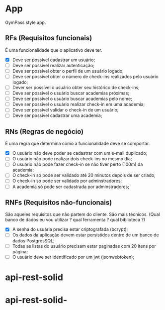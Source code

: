 # App

GymPass style app.

## RFs (Requisitos funcionais)

É uma funcionalidade que o aplicativo deve ter.

- [x] Deve ser possível cadastrar um usuário;
- [ ] Deve ser possível realizar autenticação;
- [ ] Deve ser possível obter o perfil de um usuário logado;
- [ ] Deve ser possível obter o número de check-ins realizados pelo usuário logado;
- [ ] Dever ser possível o usuário obter seu histórico de check-ins;
- [ ] Deve ser possível o usuário buscar academias próximas;
- [ ] Deve ser possível o usuário buscar academias pelo nome;
- [ ] Deve ser possível o usuário realizar check-in em uma academia;
- [ ] Deve ser possível validar o check-in de um usuário;
- [ ] Deve ser possível cadastrar uma academia;

## RNs (Regras de negócio)

É uma regra que determina como a funcionalidade deve se comportar.

- [x] O usuário não deve poder se cadastrar com um e-mail duplicado;
- [ ] O usuário não pode realizar dois check-ins no mesmo dia;
- [ ] O usuário não pode fazer check-in se não tiver perto (100m) da academia;
- [ ] O check-in só pode ser validado até 20 minutos depois de ser criado;
- [ ] O check-in só pode ser validado por adminstradores;
- [ ] A academia só pode ser cadastrada por adminstradores;

## RNFs (Requisitos não-funcionais)

São aqueles requisitos que não partem do cliente. São mais técnicos. (Qual banco de dados eu vou utilizar ? qual ferramenta ? qual biblioteca ?)

- [x] A senha do usuária precisa estar criptografada (bcrypt);
- [ ] Os dados da aplicação devem estar persistidos dentro de um banco de dados PostgresSQL;
- [ ] Todas as listas do usuário precisam estar paginadas com 20 itens por página;
- [ ] O usuário deve ser identificado por um jwt (jsonwebtoken);

# api-rest-solid

# api-rest-solid-

